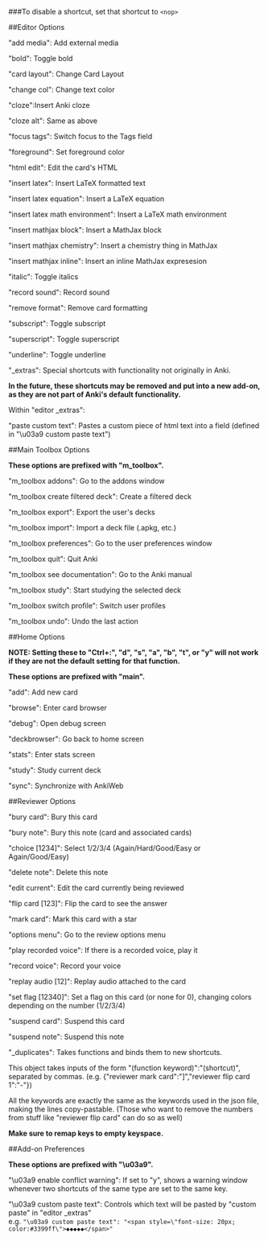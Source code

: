 ###To disable a shortcut, set that shortcut to `<nop>`


##Editor Options

"add media": Add external media

"bold": Toggle bold 

"card layout": Change Card Layout

"change col": Change text color

"cloze":Insert Anki cloze

"cloze alt": Same as above

"focus tags": Switch focus to the Tags field

"foreground": Set foreground color

"html edit": Edit the card's HTML

"insert latex": Insert LaTeX formatted text

"insert latex equation": Insert a LaTeX equation

"insert latex math environment": Insert a LaTeX math environment

"insert mathjax block": Insert a MathJax block

"insert mathjax chemistry": Insert a chemistry thing in MathJax

"insert mathjax inline": Insert an inline MathJax expresesion

"italic": Toggle italics

"record sound": Record sound

"remove format": Remove card formatting

"subscript": Toggle subscript

"superscript": Toggle superscript

"underline": Toggle underline

"_extras": Special shortcuts with functionality not originally in Anki.

**In the future, these shortcuts may be removed and put into a new add-on, as they are not part of Anki's default functionality.**

Within "editor \_extras":

"paste custom text": Pastes a custom piece of html text into a field (defined in "\u03a9 custom paste text")

##Main Toolbox Options

**These options are prefixed with "m_toolbox".**

"m_toolbox addons": Go to the addons window

"m_toolbox create filtered deck": Create a filtered deck

"m_toolbox export": Export the user's decks

"m_toolbox import": Import a deck file (.apkg, etc.)

"m_toolbox preferences": Go to the user preferences window

"m_toolbox quit": Quit Anki

"m_toolbox see documentation": Go to the Anki manual

"m_toolbox study": Start studying the selected deck

"m_toolbox switch profile": Switch user profiles

"m_toolbox undo": Undo the last action


##Home Options

**NOTE: Setting these to "Ctrl+:", "d", "s", "a", "b", "t", or "y" will not work if they are not the default setting for that function.**

**These options are prefixed with "main".**

"add": Add new card

"browse": Enter card browser

"debug": Open debug screen

"deckbrowser": Go back to home screen

"stats": Enter stats screen

"study": Study current deck

"sync": Synchronize with AnkiWeb

##Reviewer Options

"bury card": Bury this card

"bury note": Bury this note (card and associated cards)

"choice [1234]": Select 1/2/3/4 (Again/Hard/Good/Easy or Again/Good/Easy)

"delete note": Delete this note

"edit current": Edit the card currently being reviewed

"flip card [123]": Flip the card to see the answer

"mark card": Mark this card with a star

"options menu": Go to the review options menu

"play recorded voice": If there is a recorded voice, play it

"record voice": Record your voice

"replay audio [12]": Replay audio attached to the card

"set flag [12340]": Set a flag on this card (or none for 0), changing colors depending on the number (1/2/3/4)

"suspend card": Suspend this card

"suspend note": Suspend this note

"_duplicates": Takes functions and binds them to new shortcuts.

This object takes inputs of the form "(function keyword)":"(shortcut)", separated by commas. (e.g. {"reviewer mark card":"]","reviewer flip card 1":"-"})

All the keywords are exactly the same as the keywords used in the json file, making the lines copy-pastable. (Those who want to remove the numbers from stuff like "reviewer flip card" can do so as well)

**Make sure to remap keys to empty keyspace.**

##Add-on Preferences

**These options are prefixed with "\u03a9".**

"\u03a9 enable conflict warning": If set to "y", shows a warning window whenever two shortcuts of the same type are set to the same key.

"\u03a9 custom paste text": Controls which text will be pasted by "custom paste" in "editor \_extras"	
e.g. `"\u03a9 custom paste text": "<span style=\"font-size: 20px; color:#3399ff\">◆◆◆◆◆</span>"`
